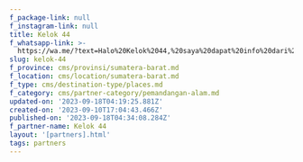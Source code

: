 ```yaml
---
f_package-link: null
f_instagram-link: null
title: Kelok 44
f_whatsapp-link: >-
  https://wa.me/?text=Halo%20Kelok%2044,%20saya%20dapat%20info%20dari%20@loocale.id%20dan%20punya%20pertanyaan
slug: kelok-44
f_province: cms/provinsi/sumatera-barat.md
f_location: cms/location/sumatera-barat.md
f_type: cms/destination-type/places.md
f_category: cms/partner-category/pemandangan-alam.md
updated-on: '2023-09-18T04:19:25.881Z'
created-on: '2023-09-10T17:04:43.466Z'
published-on: '2023-09-18T04:34:08.284Z'
f_partner-name: Kelok 44
layout: '[partners].html'
tags: partners
---
```



